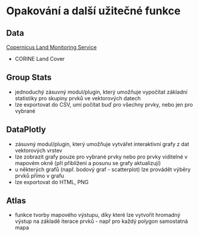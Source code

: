# Opakování a další užitečné funkce

## Data
[Copernicus Land Monitoring Service](https://land.copernicus.eu/en)
- CORINE Land Cover

## Group Stats
 - jednoduchý zásuvný modul/plugin, který umožňuje vypočítat základní statistiky pro skupiny prvků ve vektorových datech
 - lze exportovat do CSV, umí počítat buď pro všechny prvky, nebo jen pro vybrané
  
## DataPlotly
- zásuvný modul/plugin, který umožňuje vytvářet interaktivní grafy z dat vektorových vrstev
- lze zobrazit grafy pouze pro vybrané prvky nebo pro prvky viditelné v mapovém okně (při přiblížení a posunu se grafy aktualizují)
- u některých grafů (např. bodový graf - scatterplot) lze provádět výběry prvků přímo v grafu
- lze exportovat do HTML, PNG

## Atlas
- funkce tvorby mapového výstupu, díky které lze vytvořit hromadný výstup na základě iterace prvků - např pro každý polygon samostatná mapa